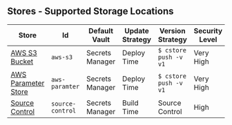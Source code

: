 ## Stores - Supported Storage Locations ##

| Store | Id | Default Vault | Update Strategy | Version Strategy | Security Level |
|-------|----|---------------|-----------------|------------------|--------|
| [AWS S3 Bucket](S3.md) | `aws-s3` | Secrets Manager | Deploy Time | `$ cstore push -v v1` | Very High |
| [AWS Parameter Store](PARAMETER.md) | `aws-paramter` | Secrets Manager | Deploy Time | `$ cstore push -v v1` | Very High |
| [Source Control](SOURCE_CONTROL.md) | `source-control` | Secrets Manager | Build Time | Source Control | High |